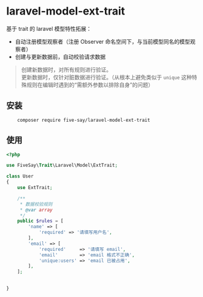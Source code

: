 # laravel-model-ext-trait
基于 trait 的 laravel 模型特性拓展：

- 自动注册模型观察者（注册 Observer 命名空间下，与当前模型同名的模型观察者）
- 创建与更新数据前，自动校验请求数据

> 创建新数据时，对所有规则进行验证。  
> 更新数据时，仅针对脏数据进行验证。（从根本上避免类似于 `unique` 这种特殊规则在编辑时遇到的“需额外参数以排除自身”的问题）

## 安装

```shell
    composer require five-say/laravel-model-ext-trait
```

## 使用

```php
<?php

use FiveSay\Trait\Laravel\Model\ExtTrait;

class User
{
    use ExtTrait;

    /**
     * 数据校验规则
     * @var array
     */
    public $rules = [
        'name' => [
            'required' => '请填写用户名',
        ],
        'email' => [
            'required'     => '请填写 email',
            'email'        => 'email 格式不正确',
            'unique:users' => 'email 已被占用',
        ],
    ];

    
}
```

